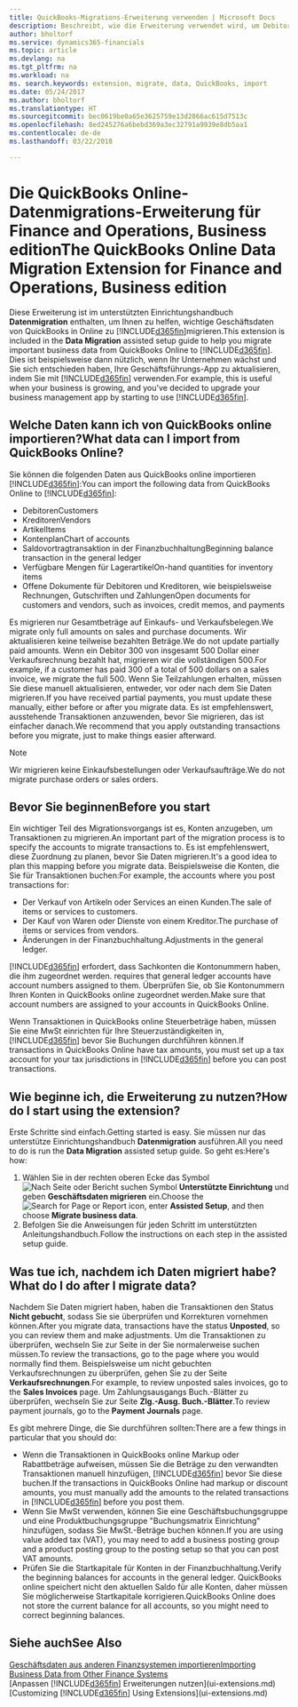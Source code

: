 ```yaml
---
title: QuickBooks-Migrations-Erweiterung verwenden | Microsoft Docs
description: Beschreibt, wie die Erweiterung verwendet wird, um Debitoren, Kreditoren, Artikel und Konten aus QuickBooks-Online auf Finance and Operations, Business edition zu migrieren
author: bholtorf
ms.service: dynamics365-financials
ms.topic: article
ms.devlang: na
ms.tgt_pltfrm: na
ms.workload: na
ms. search.keywords: extension, migrate, data, QuickBooks, import
ms.date: 05/24/2017
ms.author: bholtorf
ms.translationtype: HT
ms.sourcegitcommit: bec0619be0a65e3625759e13d2866ac615d7513c
ms.openlocfilehash: 8ed245276a6bebd369a3ec32791a9939e8db5aa1
ms.contentlocale: de-de
ms.lasthandoff: 03/22/2018

---
```


# <a name="the-quickbooks-online-data-migration-extension-for-finance-and-operations-business-edition"></a><span data-ttu-id="e89ca-103">Die QuickBooks Online-Datenmigrations-Erweiterung für Finance and Operations, Business edition</span><span class="sxs-lookup"><span data-stu-id="e89ca-103">The QuickBooks Online Data Migration Extension for Finance and Operations, Business edition</span></span>
<span data-ttu-id="e89ca-104">Diese Erweiterung ist im unterstützten Einrichtungshandbuch **Datenmigration** enthalten, um Ihnen zu helfen, wichtige Geschäftsdaten von QuickBooks in Online zu [!INCLUDE[d365fin](includes/d365fin_md.md)]migrieren.</span><span class="sxs-lookup"><span data-stu-id="e89ca-104">This extension is included in the **Data Migration** assisted setup guide to help you migrate important business data from QuickBooks Online to [!INCLUDE[d365fin](includes/d365fin_md.md)].</span></span> <span data-ttu-id="e89ca-105">Dies ist beispielsweise dann nützlich, wenn Ihr Unternehmen wächst und Sie sich entschieden haben, Ihre Geschäftsführungs-App zu aktualisieren, indem Sie mit [!INCLUDE[d365fin](includes/d365fin_md.md)] verwenden.</span><span class="sxs-lookup"><span data-stu-id="e89ca-105">For example, this is useful when your business is growing, and you've decided to upgrade your business management app by starting to use [!INCLUDE[d365fin](includes/d365fin_md.md)].</span></span>

## <a name="what-data-can-i-import-from-quickbooks-online"></a><span data-ttu-id="e89ca-106">Welche Daten kann ich von QuickBooks online importieren?</span><span class="sxs-lookup"><span data-stu-id="e89ca-106">What data can I import from QuickBooks Online?</span></span>
<span data-ttu-id="e89ca-107">Sie können die folgenden Daten aus QuickBooks online importieren [!INCLUDE[d365fin](includes/d365fin_md.md)]:</span><span class="sxs-lookup"><span data-stu-id="e89ca-107">You can import the following data from QuickBooks Online to [!INCLUDE[d365fin](includes/d365fin_md.md)]:</span></span>  

* <span data-ttu-id="e89ca-108">Debitoren</span><span class="sxs-lookup"><span data-stu-id="e89ca-108">Customers</span></span>
* <span data-ttu-id="e89ca-109">Kreditoren</span><span class="sxs-lookup"><span data-stu-id="e89ca-109">Vendors</span></span>
* <span data-ttu-id="e89ca-110">Artikel</span><span class="sxs-lookup"><span data-stu-id="e89ca-110">Items</span></span>
* <span data-ttu-id="e89ca-111">Kontenplan</span><span class="sxs-lookup"><span data-stu-id="e89ca-111">Chart of accounts</span></span>
* <span data-ttu-id="e89ca-112">Saldovortragtransaktion in der Finanzbuchhaltung</span><span class="sxs-lookup"><span data-stu-id="e89ca-112">Beginning balance transaction in the general ledger</span></span>
* <span data-ttu-id="e89ca-113">Verfügbare Mengen für Lagerartikel</span><span class="sxs-lookup"><span data-stu-id="e89ca-113">On-hand quantities for inventory items</span></span>
* <span data-ttu-id="e89ca-114">Offene Dokumente für Debitoren und Kreditoren, wie beispielsweise Rechnungen, Gutschriften und Zahlungen</span><span class="sxs-lookup"><span data-stu-id="e89ca-114">Open documents for customers and vendors, such as invoices, credit memos, and payments</span></span>

<span data-ttu-id="e89ca-115">Es migrieren nur Gesamtbeträge auf Einkaufs- und Verkaufsbelegen.</span><span class="sxs-lookup"><span data-stu-id="e89ca-115">We migrate only full amounts on sales and purchase documents.</span></span> <span data-ttu-id="e89ca-116">Wir aktualisieren keine teilweise bezahlten Beträge.</span><span class="sxs-lookup"><span data-stu-id="e89ca-116">We do not update partially paid amounts.</span></span> <span data-ttu-id="e89ca-117">Wenn ein Debitor 300 von insgesamt 500 Dollar einer Verkaufsrechnung bezahlt hat, migrieren wir die vollständigen 500.</span><span class="sxs-lookup"><span data-stu-id="e89ca-117">For example, if a customer has paid 300 of a total of 500 dollars on a sales invoice, we migrate the full 500.</span></span> <span data-ttu-id="e89ca-118">Wenn Sie Teilzahlungen erhalten, müssen Sie diese manuell aktualisieren, entweder, vor oder nach dem Sie Daten migrieren.</span><span class="sxs-lookup"><span data-stu-id="e89ca-118">If you have received partial payments, you must update these manually, either before or after you migrate data.</span></span> <span data-ttu-id="e89ca-119">Es ist empfehlenswert, ausstehende Transaktionen anzuwenden, bevor Sie migrieren, das ist einfacher danach.</span><span class="sxs-lookup"><span data-stu-id="e89ca-119">We recommend that you apply outstanding transactions before you migrate, just to make things easier afterward.</span></span>

> [!NOTE]  
>   <span data-ttu-id="e89ca-120">Wir migrieren keine Einkaufsbestellungen oder Verkaufsaufträge.</span><span class="sxs-lookup"><span data-stu-id="e89ca-120">We do not migrate purchase orders or sales orders.</span></span>

## <a name="before-you-start"></a><span data-ttu-id="e89ca-121">Bevor Sie beginnen</span><span class="sxs-lookup"><span data-stu-id="e89ca-121">Before you start</span></span>
<span data-ttu-id="e89ca-122">Ein wichtiger Teil des Migrationsvorgangs ist es, Konten anzugeben, um Transaktionen zu migrieren.</span><span class="sxs-lookup"><span data-stu-id="e89ca-122">An important part of the migration process is to specify the accounts to migrate transactions to.</span></span> <span data-ttu-id="e89ca-123">Es ist empfehlenswert, diese Zuordnung zu planen, bevor Sie Daten migrieren.</span><span class="sxs-lookup"><span data-stu-id="e89ca-123">It's a good idea to plan this mapping before you migrate data.</span></span> <span data-ttu-id="e89ca-124">Beispielsweise die Konten, die Sie für Transaktionen buchen:</span><span class="sxs-lookup"><span data-stu-id="e89ca-124">For example, the accounts where you post transactions for:</span></span>  

* <span data-ttu-id="e89ca-125">Der Verkauf von Artikeln oder Services an einen Kunden.</span><span class="sxs-lookup"><span data-stu-id="e89ca-125">The sale of items or services to customers.</span></span>
* <span data-ttu-id="e89ca-126">Der Kauf von Waren oder Dienste von einem Kreditor.</span><span class="sxs-lookup"><span data-stu-id="e89ca-126">The purchase of items or services from vendors.</span></span>  
* <span data-ttu-id="e89ca-127">Änderungen in der Finanzbuchhaltung.</span><span class="sxs-lookup"><span data-stu-id="e89ca-127">Adjustments in the general ledger.</span></span>  

[!INCLUDE[d365fin](includes/d365fin_md.md)]<span data-ttu-id="e89ca-128"> erfordert, dass Sachkonten die Kontonummern haben, die ihm zugeordnet werden.</span><span class="sxs-lookup"><span data-stu-id="e89ca-128"> requires that general ledger accounts have account numbers assigned to them.</span></span> <span data-ttu-id="e89ca-129">Überprüfen Sie, ob Sie Kontonummern Ihren Konten in QuickBooks online zugeordnet werden.</span><span class="sxs-lookup"><span data-stu-id="e89ca-129">Make sure that account numbers are assigned to your accounts in QuickBooks Online.</span></span>

<span data-ttu-id="e89ca-130">Wenn Transaktionen in QuickBooks online Steuerbeträge haben, müssen Sie eine MwSt einrichten für Ihre Steuerzuständigkeiten in, [!INCLUDE[d365fin](includes/d365fin_md.md)] bevor Sie Buchungen durchführen können.</span><span class="sxs-lookup"><span data-stu-id="e89ca-130">If transactions in QuickBooks Online have tax amounts, you must set up a tax account for your tax jurisdictions in [!INCLUDE[d365fin](includes/d365fin_md.md)] before you can post transactions.</span></span>

## <a name="how-do-i-start-using-the-extension"></a><span data-ttu-id="e89ca-131">Wie beginne ich, die Erweiterung zu nutzen?</span><span class="sxs-lookup"><span data-stu-id="e89ca-131">How do I start using the extension?</span></span>
<span data-ttu-id="e89ca-132">Erste Schritte sind einfach.</span><span class="sxs-lookup"><span data-stu-id="e89ca-132">Getting started is easy.</span></span> <span data-ttu-id="e89ca-133">Sie müssen nur das unterstütze Einrichtungshandbuch **Datenmigration** ausführen.</span><span class="sxs-lookup"><span data-stu-id="e89ca-133">All you need to do is run the **Data Migration** assisted setup guide.</span></span> <span data-ttu-id="e89ca-134">So geht es:</span><span class="sxs-lookup"><span data-stu-id="e89ca-134">Here's how:</span></span>

1. <span data-ttu-id="e89ca-135">Wählen Sie in der rechten oberen Ecke das Symbol ![Nach Seite oder Bericht suchen](media/ui-search/search_small.png "Nach Seite oder Bericht suchen") Symbol **Unterstützte Einrichtung** und geben **Geschäftsdaten migrieren** ein.</span><span class="sxs-lookup"><span data-stu-id="e89ca-135">Choose the ![Search for Page or Report](media/ui-search/search_small.png "Search for Page or Report icon") icon, enter **Assisted Setup**, and then choose **Migrate business data**.</span></span>
2. <span data-ttu-id="e89ca-136">Befolgen Sie die Anweisungen für jeden Schritt im unterstützten Anleitungshandbuch.</span><span class="sxs-lookup"><span data-stu-id="e89ca-136">Follow the instructions on each step in the assisted setup guide.</span></span>

## <a name="what-do-i-do-after-i-migrate-data"></a><span data-ttu-id="e89ca-137">Was tue ich, nachdem ich Daten migriert habe?</span><span class="sxs-lookup"><span data-stu-id="e89ca-137">What do I do after I migrate data?</span></span>
<span data-ttu-id="e89ca-138">Nachdem Sie Daten migriert haben, haben die Transaktionen den Status **Nicht gebucht**, sodass Sie sie überprüfen und Korrekturen vornehmen können.</span><span class="sxs-lookup"><span data-stu-id="e89ca-138">After you migrate data, transactions have the status **Unposted**, so you can review them and make adjustments.</span></span> <span data-ttu-id="e89ca-139">Um die Transaktionen zu überprüfen, wechseln Sie zur Seite in der Sie normalerweise suchen müssen.</span><span class="sxs-lookup"><span data-stu-id="e89ca-139">To review the transactions, go to the page where you would normally find them.</span></span> <span data-ttu-id="e89ca-140">Beispielsweise um nicht gebuchten Verkaufsrechnungen zu überprüfen, gehen Sie zu der Seite **Verkaufsrechnungen**.</span><span class="sxs-lookup"><span data-stu-id="e89ca-140">For example, to review unposted sales invoices, go to the **Sales Invoices** page.</span></span> <span data-ttu-id="e89ca-141">Um Zahlungsausgangs Buch.-Blätter zu überprüfen, wechseln Sie zur Seite **Zlg.-Ausg. Buch.-Blätter**.</span><span class="sxs-lookup"><span data-stu-id="e89ca-141">To review payment journals, go to the **Payment Journals** page.</span></span>   

<span data-ttu-id="e89ca-142">Es gibt mehrere Dinge, die Sie durchführen sollten:</span><span class="sxs-lookup"><span data-stu-id="e89ca-142">There are a few things in particular that you should do:</span></span>

* <span data-ttu-id="e89ca-143">Wenn die Transaktionen in QuickBooks online Markup oder Rabattbeträge aufweisen, müssen Sie die Beträge zu den verwandten Transaktionen manuell hinzufügen, [!INCLUDE[d365fin](includes/d365fin_md.md)] bevor Sie diese buchen.</span><span class="sxs-lookup"><span data-stu-id="e89ca-143">If the transactions in QuickBooks Online had markup or discount amounts, you must manually add the amounts to the related transactions in [!INCLUDE[d365fin](includes/d365fin_md.md)] before you post them.</span></span>
* <span data-ttu-id="e89ca-144">Wenn Sie MwSt verwenden, können Sie eine Geschäftsbuchungsgruppe und eine Produktbuchungsgruppe "Buchungsmatrix Einrichtung" hinzufügen, sodass Sie MwSt.-Beträge buchen können.</span><span class="sxs-lookup"><span data-stu-id="e89ca-144">If you are using value added tax (VAT), you may need to add a business posting group and a product posting group to the posting setup so that you can post VAT amounts.</span></span>
* <span data-ttu-id="e89ca-145">Prüfen Sie die Startkapitale für Konten in der Finanzbuchhaltung.</span><span class="sxs-lookup"><span data-stu-id="e89ca-145">Verify the beginning balances for accounts in the general ledger.</span></span> <span data-ttu-id="e89ca-146">QuickBooks online speichert nicht den aktuellen Saldo für alle Konten, daher müssen Sie möglicherweise Startkapitale korrigieren.</span><span class="sxs-lookup"><span data-stu-id="e89ca-146">QuickBooks Online does not store the current balance for all accounts, so you might need to correct beginning balances.</span></span>

## <a name="see-also"></a><span data-ttu-id="e89ca-147">Siehe auch</span><span class="sxs-lookup"><span data-stu-id="e89ca-147">See Also</span></span>
[<span data-ttu-id="e89ca-148">Geschäftsdaten aus anderen Finanzsystemen importieren</span><span class="sxs-lookup"><span data-stu-id="e89ca-148">Importing Business Data from Other Finance Systems</span></span>](upload-data.md)  
<span data-ttu-id="e89ca-149">[Anpassen [!INCLUDE[d365fin](includes/d365fin_md.md)] Erweiterungen nutzen](ui-extensions.md)</span><span class="sxs-lookup"><span data-stu-id="e89ca-149">[Customizing [!INCLUDE[d365fin](includes/d365fin_md.md)] Using Extensions](ui-extensions.md)</span></span>  

